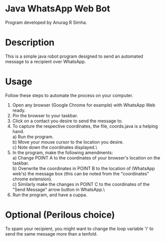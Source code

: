 # Java WhatsApp Web Bot
Program developed by Anurag R Simha.
# Description
This is a simple java robot program designed to send an automated message to a recipient over WhatsApp.
# Usage
Follow these steps to automate the process on your computer.
1. Open any browser (Google Chrome for example) with WhatsApp Web ready.
2. Pin the browser to your taskbar.
3. Click on a contact you desire to send the message to.
4. To capture the respective coordinates, the file, coords.java is a helping hand.\
    a) Run the program.\
    b) Move your mouse cursor to the location you desire.\
    c) Note down the coordinates displayed.\
5. In the program, make the following amendments:\
    a) Change POINT A to the coordinates of your browser's location on the taskbar.\
    b) Overwrite the coordinates in POINT B to the location of (WhatsApp web's) the message box (this can be noted from the "coordinates" chrome extension).\
    c) Similarly make the changes in POINT C to the coordinates of the "Send Message" arrow button in WhatsApp.\
6. Run the program, and have a cuppa.
# Optional (Perilous choice)
To spam your recipient, you might want to change the loop variable 'i' to send the same message more than a tenfold. 
